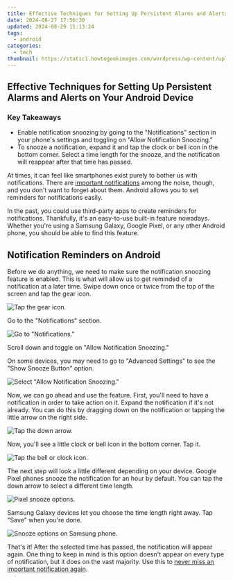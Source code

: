 ```yaml
---
title: Effective Techniques for Setting Up Persistent Alarms and Alerts on Your Android Device
date: 2024-08-27 17:56:30
updated: 2024-08-29 11:13:24
tags:
  - android
categories:
  - tech
thumbnail: https://static1.howtogeekimages.com/wordpress/wp-content/uploads/2023/08/52762934945_361edbde24_o.jpg
---
```


## Effective Techniques for Setting Up Persistent Alarms and Alerts on Your Android Device

### Key Takeaways

* Enable notification snoozing by going to the "Notifications" section in your phone's settings and toggling on "Allow Notification Snoozing."
* To snooze a notification, expand it and tap the clock or bell icon in the bottom corner. Select a time length for the snooze, and the notification will reappear after that time has passed.

 At times, it can feel like smartphones exist purely to bother us with notifications. There are [important notifications](https://win11-tips.techidaily.com/mending-gaps-between-explore-elements/) among the noise, though, and you don't want to forget about them. Android allows you to set reminders for notifications easily.

 In the past, you could use third-party apps to create reminders for notifications. Thankfully, it's an easy-to-use built-in feature nowadays. Whether you're using a Samsung Galaxy, Google Pixel, or any other Android phone, you should be able to find this feature.

##  Notification Reminders on Android

 Before we do anything, we need to make sure the notification snoozing feature is enabled. This is what will allow us to get reminded of a notification at a later time. Swipe down once or twice from the top of the screen and tap the gear icon.

![Tap the gear icon.](https://static1.howtogeekimages.com/wordpress/wp-content/uploads/2023/08/screenshot_20230829_144627_settings.jpg) 

 Go to the "Notifications" section.

![Go to "Notifications."](https://static1.howtogeekimages.com/wordpress/wp-content/uploads/2023/08/screenshot_20230829_144636_settings.jpg) 

 Scroll down and toggle on "Allow Notification Snoozing."

 On some devices, you may need to go to "Advanced Settings" to see the "Show Snooze Button" option.

![Select "Allow Notification Snoozing."](https://static1.howtogeekimages.com/wordpress/wp-content/uploads/2023/08/screenshot_20230830-155751.png) 

 Now, we can go ahead and use the feature. First, you'll need to have a notification in order to take action on it. Expand the notification if it's not already. You can do this by dragging down on the notification or tapping the little arrow on the right side.

![Tap the down arrow.](https://static1.howtogeekimages.com/wordpress/wp-content/uploads/2023/08/screenshot_20230830_151141_settings.jpg) 

 Now, you'll see a little clock or bell icon in the bottom corner. Tap it.

![Tap the bell or clock icon.](https://static1.howtogeekimages.com/wordpress/wp-content/uploads/2023/08/screenshot_20230830_151207_settings.jpg) 

 The next step will look a little different depending on your device. Google Pixel phones snooze the notification for an hour by default. You can tap the down arrow to select a different time length.

![Pixel snooze options.](https://static1.howtogeekimages.com/wordpress/wp-content/uploads/2023/08/screenshot_20230830-151232.png) 

 Samsung Galaxy devices let you choose the time length right away. Tap "Save" when you're done.

![Snooze options on Samsung phone.](https://static1.howtogeekimages.com/wordpress/wp-content/uploads/2023/08/screenshot_20230830_151237_settings.jpg) 

 That's it! After the selected time has passed, the notification will appear again. One thing to keep in mind is this option doesn't appear on every type of notification, but it does on the vast majority. Use this to [never miss an important notification again](https://ai-video-apps.techidaily.com/new-tag-organize-and-enjoy-best-video-tag-editors-for-windows-and-macos/).

<ins class="adsbygoogle"
     style="display:block"
     data-ad-format="autorelaxed"
     data-ad-client="ca-pub-7571918770474297"
     data-ad-slot="1223367746"></ins>



<ins class="adsbygoogle"
     style="display:block"
     data-ad-client="ca-pub-7571918770474297"
     data-ad-slot="8358498916"
     data-ad-format="auto"
     data-full-width-responsive="true"></ins>

